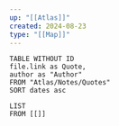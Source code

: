 ```yaml
---
up: "[[Atlas]]"
created: 2024-08-23
type: "[[Map]]"
---
```


```dataview
TABLE WITHOUT ID
file.link as Quote,
author as "Author"
FROM "Atlas/Notes/Quotes"
SORT dates asc
```

```dataview
LIST
FROM [[]]
```